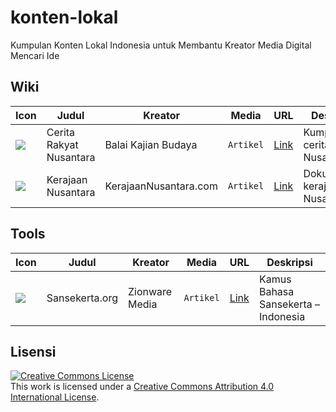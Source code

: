 # konten-lokal
Kumpulan Konten Lokal Indonesia untuk Membantu Kreator Media Digital Mencari Ide

## Wiki
Icon | Judul | Kreator | Media | URL | Deskripsi
--- | --- | --- | --- | --- | ---
![](https://www.google.com/s2/favicons?domain=ceritarakyatnusantara.com) | Cerita Rakyat Nusantara | Balai Kajian Budaya | `Artikel` | [Link](http://ceritarakyatnusantara.com/) | Kumpulan cerita rakyat Nusantara
![](https://www.google.com/s2/favicons?domain=www.kerajaannusantara.com) | Kerajaan Nusantara | KerajaanNusantara.com | `Artikel` | [Link](http://www.kerajaannusantara.com/id/location/indonesia) | Dokumentasi kerajaan di Nusantara

## Tools
Icon | Judul | Kreator | Media | URL | Deskripsi
--- | --- | --- | --- | --- | ---
![](https://www.google.com/s2/favicons?domain=www.sansekerta.org) | Sansekerta.org | Zionware Media | `Artikel` | [Link](https://www.sansekerta.org/) | Kamus Bahasa Sansekerta – Indonesia

## Lisensi

<a rel="license" href="http://creativecommons.org/licenses/by/4.0/"><img alt="Creative Commons License" style="border-width:0" src="https://i.creativecommons.org/l/by/4.0/88x31.png" /></a><br />This work is licensed under a <a rel="license" href="http://creativecommons.org/licenses/by/4.0/">Creative Commons Attribution 4.0 International License</a>.